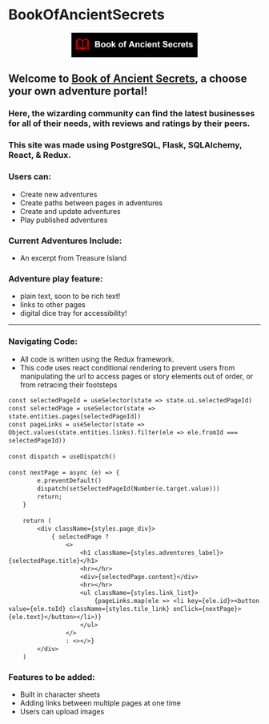 # BookOfAncientSecrets

<img src=./flask_react_starter/boas_logo.png style="display: flex; width: 50%; margin: auto" /> 

## Welcome to [Book of Ancient Secrets](https://book-of-ancient-secrets.herokuapp.com/), a choose your own adventure portal!

### Here, the wizarding community can find the latest businesses for all of their needs, with reviews and ratings by their peers.

### This site was made using PostgreSQL, Flask, SQLAlchemy, React, & Redux.

### Users can:
* Create new adventures
* Create paths between pages in adventures
* Create and update adventures
* Play published adventures

### Current Adventures Include:
* An excerpt from Treasure Island

### Adventure play feature:
* plain text, soon to be rich text!
* links to other pages
* digital dice tray for accessibility!


---

### Navigating Code:
* All code is written using the Redux framework.
* This code uses react conditional rendering to prevent users from manipulating the url to access pages or story elements out of order, or from retracing their footsteps
```
const selectedPageId = useSelector(state => state.ui.selectedPageId)
const selectedPage = useSelector(state => state.entities.pages[selectedPageId])
const pageLinks = useSelector(state => Object.values(state.entities.links).filter(ele => ele.fromId === selectedPageId))

const dispatch = useDispatch()
    
const nextPage = async (e) => {
        e.preventDefault()
        dispatch(setSelectedPageId(Number(e.target.value)))
        return;
    }

    return (
        <div className={styles.page_div}>
            { selectedPage ?
                <>
                    <h1 className={styles.adventures_label}>{selectedPage.title}</h1>
                    <hr></hr>
                    <div>{selectedPage.content}</div>
                    <hr></hr>
                    <ul className={styles.link_list}>
                        {pageLinks.map(ele => <li key={ele.id}><button value={ele.toId} className={styles.tile_link} onClick={nextPage}>{ele.text}</button></li>)}
                    </ul>
                </>
                : <></>}
        </div>
    )
```



### Features to be added:
* Built in character sheets
* Adding links between multiple pages at one time
* Users can upload images
